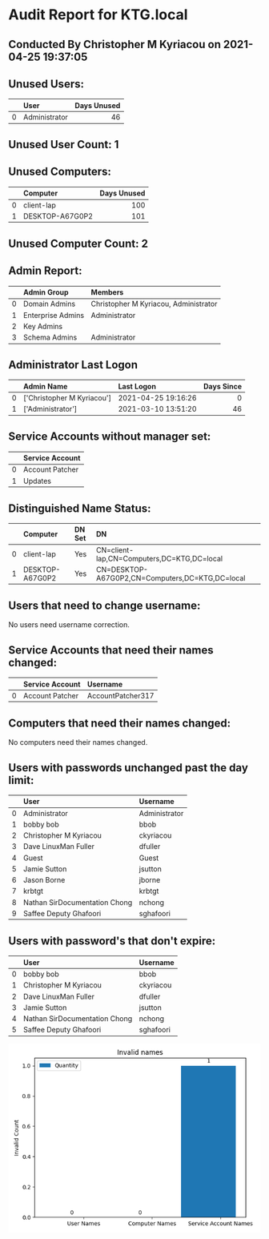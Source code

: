 # Audit Report for KTG.local #

 ## Conducted By Christopher M Kyriacou on 2021-04-25 19:37:05 ##



## Unused Users: ##

|    | User          |   Days Unused |
|---:|:--------------|--------------:|
|  0 | Administrator |            46 |
## Unused User Count: 1 ##



## Unused Computers: ##

|    | Computer        |   Days Unused |
|---:|:----------------|--------------:|
|  0 | client-lap      |           100 |
|  1 | DESKTOP-A67G0P2 |           101 |
## Unused Computer Count: 2 ##

## Admin Report: ##
|    | Admin Group       | Members                                |
|---:|:------------------|:---------------------------------------|
|  0 | Domain Admins     | Christopher M Kyriacou,  Administrator |
|  1 | Enterprise Admins | Administrator                          |
|  2 | Key Admins        |                                        |
|  3 | Schema Admins     | Administrator                          |

## Administrator Last Logon ##

|    | Admin Name                 | Last Logon          |   Days Since |
|---:|:---------------------------|:--------------------|-------------:|
|  0 | ['Christopher M Kyriacou'] | 2021-04-25 19:16:26 |           0  |
|  1 | ['Administrator']          | 2021-03-10 13:51:20 |          46  |

## Service Accounts without manager set: ##

|    | Service Account   |
|---:|:------------------|
|  0 | Account Patcher   |
|  1 | Updates           |

## Distinguished Name Status: ##
|    | Computer        | DN Set   | DN                                              |
|---:|:----------------|:---------|:------------------------------------------------|
|  0 | client-lap      | Yes      | CN=client-lap,CN=Computers,DC=KTG,DC=local      |
|  1 | DESKTOP-A67G0P2 | Yes      | CN=DESKTOP-A67G0P2,CN=Computers,DC=KTG,DC=local |

## Users that need to change username: ##

No users need username correction.

## Service Accounts that need their names changed: ##
|    | Service Account   | Username          |
|---:|:------------------|:------------------|
|  0 | Account Patcher   | AccountPatcher317 |

## Computers that need their names changed: ##

No computers need their names changed.

## Users with passwords unchanged past the day limit: ##

|    | User                          | Username      |
|---:|:------------------------------|:--------------|
|  0 | Administrator                 | Administrator |
|  1 | bobby bob                     | bbob          |
|  2 | Christopher M Kyriacou        | ckyriacou     |
|  3 | Dave LinuxMan Fuller          | dfuller       |
|  4 | Guest                         | Guest         |
|  5 | Jamie Sutton                  | jsutton       |
|  6 | Jason Borne                   | jborne        |
|  7 | krbtgt                        | krbtgt        |
|  8 | Nathan SirDocumentation Chong | nchong        |
|  9 | Saffee Deputy Ghafoori        | sghafoori     |

## Users with password's that don't expire: ##

|    | User                          | Username   |
|---:|:------------------------------|:-----------|
|  0 | bobby bob                     | bbob       |
|  1 | Christopher M Kyriacou        | ckyriacou  |
|  2 | Dave LinuxMan Fuller          | dfuller    |
|  3 | Jamie Sutton                  | jsutton    |
|  4 | Nathan SirDocumentation Chong | nchong     |
|  5 | Saffee Deputy Ghafoori        | sghafoori  |

![](Username_Report.PNG)